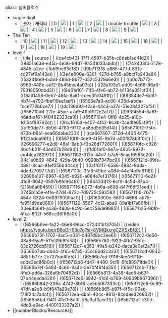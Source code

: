 alias:: 넘버블럭스

- single digit
	- | 숫자 | 캐릭터 | 
	  | 0 | ![](https://static.wikia.nocookie.net/numberblocks/images/e/e7/Better_zero.png/revision/latest?cb=20230106124648) |
	  | 1 | ![](https://static.wikia.nocookie.net/numberblocks/images/9/9c/One.png/revision/latest?cb=20210322110748) |
	  | 2 | ![](https://static.wikia.nocookie.net/numberblocks/images/c/cd/Two.png/revision/latest?cb=20210717144937) |
	  | double trouble | ![](https://encrypted-tbn0.gstatic.com/images?q=tbn:ANd9GcRZgV1VVOMVcycSvEBI7uSRCuZ-QZyarBxsp1SDeTjX6qPSNUMdf9pNaqf0Q6QKoFAxaig&usqp=CAU) |
	  | 3 | ![](https://static.wikia.nocookie.net/numberblocks/images/f/f4/Three.png/revision/latest?cb=20220905194323) |
	  | 4 | ![](https://static.wikia.nocookie.net/numberblocks/images/0/06/4_square.png/revision/latest?cb=20220701224910) |
	  | 5 | ![](https://static.wikia.nocookie.net/numberblocks/images/8/8f/5_better.png/revision/latest?cb=20220817010000) |
	  | 6 | ![](https://static.wikia.nocookie.net/numberblocks/images/a/ac/6_2x3.png/revision/latest?cb=20220802202307) |
	  | 7 | ![](https://static.wikia.nocookie.net/numberblocks/images/2/25/Better.png/revision/latest?cb=20220703002810) |
	  | 8 | ![](https://static.wikia.nocookie.net/numberblocks/images/b/b5/8_2x4.png/revision/latest?cb=20210220112727) |
	  | 9 | ![](https://static.wikia.nocookie.net/numberblocks/images/2/27/9_square.png/revision/latest?cb=20210220112742) |
- The Ten
	- | 10 | ![](https://static.wikia.nocookie.net/numberblocks/images/4/4f/10_5-2.png/revision/latest?cb=20220226040413) |
	  | 11 | ![](https://static.wikia.nocookie.net/numberblocks/images/3/30/11Better.png/revision/latest?cb=20220809182508) |
	  | 12 | ![](https://static.wikia.nocookie.net/numberblocks/images/c/c8/TwelveS4.png/revision/latest?cb=20211024072015) |
	  | 13 | ![](https://static.wikia.nocookie.net/numberblocks/images/4/41/Thirteen_from_numberblocks_by_alexiscurry_ddm7r2d-fullview.png/revision/latest?cb=20191223165345) |
	  | 14 | ![](https://static.wikia.nocookie.net/numberblocks/images/0/0c/New_Fourteen_Image.png/revision/latest/scale-to-width-down/380?cb=20210502182105) |
	  | 15 | ![](https://static.wikia.nocookie.net/numberblocks/images/5/56/Numberblocks_Vector_-_Fifteen_%28Default_Arrangement%29.png/revision/latest/scale-to-width-down/700?cb=20220701230853) |
	  | 16 | ![](https://static.wikia.nocookie.net/numberblocks/images/1/10/Numberblocks_16_Official.png/revision/latest/scale-to-width-down/699?cb=20220609215900) |
	  | 17 | ![](https://static.wikia.nocookie.net/numberblocks/images/a/ae/New_Seventeen_image.png/revision/latest?cb=20220809171747) |
	  | 18 | ![](https://static.wikia.nocookie.net/numberblocks/images/1/1f/Eighteen_from_numberblocks_by_alexiscurry_ddmkcz1-fullview.png/revision/latest?cb=20191223165447) |
	  | 19 | ![](https://static.wikia.nocookie.net/numberblocks/images/5/55/Nineteen.PNG/revision/latest/scale-to-width-down/260?cb=20210525111720) |
- level 1
	- | title | source |
	  | ((ca4cb431-17f1-4507-b35b-c8deb1ad41d2)) | ((9851a638-e45b-4e36-94d7-8a541033abdb)) |
	  | ((742433f6-2178-4845-b2ce-cfbb9be63e18)) | ((0b7113f8-a885-477d-831e-cd27ef9a143a)) |
	  | ((3e4e600e-6301-427d-b765-a9bcf1b243a8)) | ((532418e9-bcbd-486d-8b77-052c5329a6e3)) |
	  | ((b0d7b772-6969-448e-adf2-8b45bee4a03b)) | ((28a103e1-dd05-4c68-86a6-79318050dbd3)) |
	  | ((8d61a101-71f5-4fe6-ab72-b1134a351cf3)) | ((18a61456-0eb7-46fa-8a81-ccec3fc049ff)) |
	  | ((88354de7-6d6f-4b74-a792-fbef19ee1aef)) | ((6566e7a8-ac86-436d-abda-fcce772b6ce7)) |
	  | ((dc136d93-f2a6-44c3-a37c-51e084227bf3)) | ((656710dd-27fe-45ae-a7a9-49bf9f2e2af7)) |
	  | ((993f4554-8a61-46ad-af61-f40482333ca9)) | ((656710e4-0ff8-4b25-a10c-1d154f88762d)) |
	  | ((9ccf610d-e407-4f42-9c3b-0cadfe65cf9f)) |  |
	  | ((bf50de77-db9d-4783-9712-aa8dd5b35d14)) | ((656710f2-75fe-473b-b6a1-eea66dabe233)) |
	  | ((ca667467-372d-4406-b175-1ff23bdda96f)) | ((656710f8-4ee9-4f55-9b7d-a00f878b9f0c)) |
	  | ((26696277-e2d8-48a1-8ab3-f3b26d772801)) | ((656710fc-c926-4bcf-b21f-43ed07b28d94)) |
	  | ((ffd01bf0-6e7a-46b5-9972-cd44ca282971)) | ((65671102-017b-44d7-b7a5-8cacf6583c20)) |
	  | ((4c1e0b69-4842-429a-9b40-0998b7347bc0)) | ((6567121d-09fe-4881-8cac-81ef05bb444c)) |
	  | ((0a1f6117-6586-4884-9dda-4ded2709777d)) | ((6567110c-3fa6-49be-a064-44ef4e9d6118)) |
	  | ((2696a107-6967-4345-b920-a084e7ef3176)) | ((65671110-6e21-41d9-9042-0597b9fc9648)) |
	  | ((64433d13-6cf9-4c54-87b4-f216b6a08459)) | ((65671116-b073-4b6a-a608-d47f88f21eed)) |
	  | ((745b1a5e-ef1e-47d4-873c-7d9725c59356)) | ((6567111b-2671-454c-8324-0d0979000aaf)) |
	  | ((8160300e-5800-4686-ab75-fc951d9de886)) | ((65671120-5567-4c12-aba0-09a1bf7a86fb)) |
	  | ((3e94a681-ac36-4806-8c9c-5ec256de9985)) | ((65671125-9b1b-4fca-802f-568ca36f88a0)) |
- level 2
	- | ((6566b6ee-fa22-46e8-96cc-072431bf3705)) | {{video https://youtu.be/rB8oDH93u7g?si=8VMQkcrgCZXSxBf8}} |
	  | ((6566b75f-1702-4ac5-a031-d487d9bc3ee6)) | ((656712c2-0e56-43a8-9aa9-511c39b9fd58)) |
	  | ((6566b780-f923-4fb7-95fc-63c2726cb519)) | ((656712c7-e353-49a5-b242-daca3e0ef2a7))|
	  | ((6566b7bb-d664-4f65-8735-65cc66d2c323)) | ((656712cd-0842-485f-b77e-2c7275adffd5)) |
	  | ((6566b7cd-9118-4ec1-9119-edde3ec86b0c)) | ((656712d6-fd47-4480-9cf8-8fd88971fde0)) |
	  | ((6566b7ef-5484-4c60-9a4c-2e70f46f4a35)) | ((656712db-731c-4fe0-ad6a-328a6b70482d)) |
	  | ((6566b813-4a39-4ad6-b63f-07b44eeda426)) | ((656712e0-3842-41d6-b769-40909b967396)) |
	  | ((6566b842-206a-4742-8b16-ae5b5f67333c)) | ((656712e5-0c89-47df-a2d8-b9f647a29e78)) |
	  | ((6566b865-b97f-4f5e-90ed-f78f24a7a4af)) | ((656712ea-dba1-404c-9812-8c6d8e326932)) |
	  | ((6566b8bd-041f-41c0-8d3f-d8a3af3aec1f)) | ((656712ef-c30d-4dc8-a9ec-4400133337a2)) |
- [[numberBlocks/Resources]]